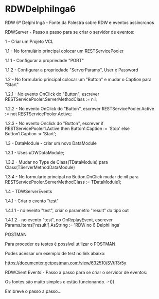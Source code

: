 # RDWDelphiInga6
RDW 6º Delphi Ingá -  Fonte da Palestra sobre RDW e eventos assíncronos

RDWServer - Passo a passo para se criar o servidor de eventos:

1 - Criar um Projeto VCL

1.1 - No formulário principal colocar um RESTServicePooler

1.1.1 - Configurar a propriedade "PORT"

1.1.2 - Configurar a propriedade "ServerParams", User e Password 

1.2 - No formulario principal colocar um "Button" e mudar o Caption para "Start"

1.2.1 - No evento OnClick do "Button", escrever RESTServicePooler.ServerMethodClass := nil;

1.2.2 - No evento OnClick do "Button", escrever RESTServicePooler.Active := not RESTServicePooler.Active;

1.2.3 - No evento Onclick do "Button", escrever   if RESTServicePooler1.Active then
    Button1.Caption := 'Stop'
  else
    Button1.Caption := 'Start';

1.3 - DataModule - criar um novo DataModule

1.3.1 - Uses uDWDataModule;

1.3.2 - Mudar no Type de Class(TDataModule) para Class(TServerMethodDataModule)

1.3.4 - No formulario principal no Button.OnClick mudar de nil para RESTServicePooler.ServerMethodClass := TDataModule1;

1.4 - TDWServerEvents

1.4.1 - Criar o evento "test"

1.4.1.1 - no evento "test", criar o parametro "result" do tipo out

1.4.1.2 - no evento "test", no OnReplayEvent, escrever Params.Items['result'].AsString := 'RDW no 6 Delphi Inga'
			


POSTMAN 

Para proceder os testes é possível utilizar o POSTMAN.

Podes acessar um exemplo de test no link abaixo:

https://documenter.getpostman.com/view/632510/SVtR3r5y



RDWClient Events - Passo a passo para se criar o servidor de eventos:

Os fontes são muito simples e estão funcionando. :-)))

Em breve o passo a passo...
